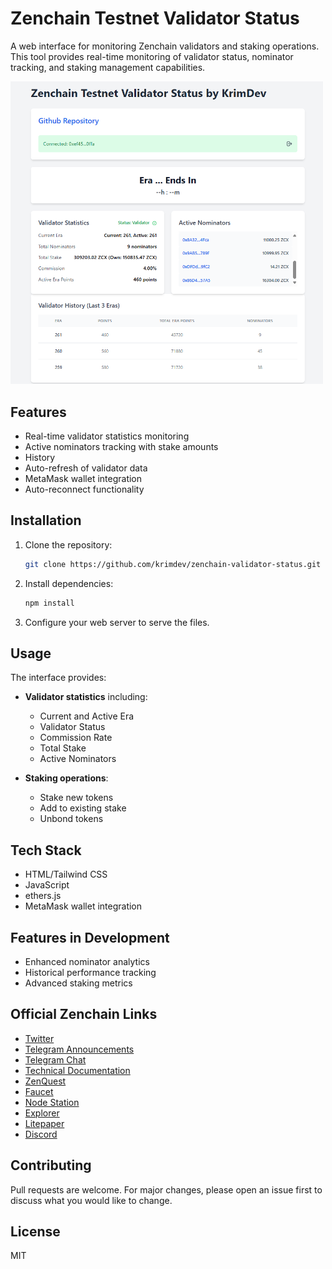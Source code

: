 

# Zenchain Testnet Validator Status

A web interface for monitoring Zenchain validators and staking operations. This tool provides real-time monitoring of validator status, nominator tracking, and staking management capabilities.

<img src="./screen.png" alt="DEMO" width="500">


## Features

- Real-time validator statistics monitoring
- Active nominators tracking with stake amounts
- History
- Auto-refresh of validator data
- MetaMask wallet integration
- Auto-reconnect functionality

## Installation

1. Clone the repository:
   ```bash
   git clone https://github.com/krimdev/zenchain-validator-status.git
   ```

2. Install dependencies:
   ```bash
   npm install
   ```

3. Configure your web server to serve the files.

## Usage

The interface provides:

- **Validator statistics** including:
  - Current and Active Era
  - Validator Status
  - Commission Rate
  - Total Stake
  - Active Nominators

- **Staking operations**:
  - Stake new tokens
  - Add to existing stake
  - Unbond tokens

## Tech Stack

- HTML/Tailwind CSS
- JavaScript
- ethers.js
- MetaMask wallet integration

## Features in Development

- Enhanced nominator analytics
- Historical performance tracking
- Advanced staking metrics

## Official Zenchain Links

- [Twitter](https://twitter.com/zenchain)
- [Telegram Announcements](https://t.me/zenchain_announcements)
- [Telegram Chat](https://t.me/zenchain_chat)
- [Technical Documentation](https://docs.zenchain.com)
- [ZenQuest](https://zenchain.com/zenquest)
- [Faucet](https://faucet.zenchain.com)
- [Node Station](https://nodestation.zenchain.com)
- [Explorer](https://explorer.zenchain.com)
- [Litepaper](https://zenchain.com/litepaper)
- [Discord](https://discord.com/invite/zenchain)

## Contributing

Pull requests are welcome. For major changes, please open an issue first to discuss what you would like to change.

## License

MIT
